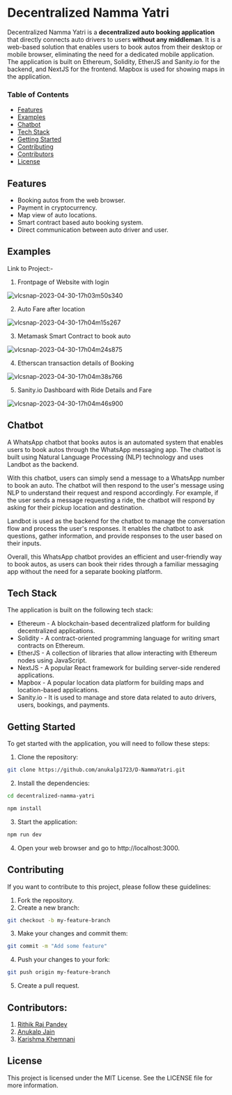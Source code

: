 # Decentralized Namma Yatri
Decentralized Namma Yatri is a **decentralized auto booking application** that directly connects auto drivers to users **without any middleman**.
It is a web-based solution that enables users to book autos from their desktop or mobile browser, eliminating the need for a dedicated mobile application. The application is built on Ethereum, Solidity, EtherJS and Sanity.io for the backend, and NextJS for the frontend. Mapbox is used for showing maps in the application.

### Table of Contents
* [Features](#features)
* [Examples](#examples)
* [Chatbot](#chatbot)
* [Tech Stack](#tech-stack)
* [Getting Started](#getting-started)
* [Contributing](#contributing)
* [Contributors](#contributors)
* [License](#license)
## Features
* Booking autos from the web browser.
* Payment in cryptocurrency.
* Map view of auto locations.
* Smart contract based auto booking system.
* Direct communication between auto driver and user.

## Examples

Link to Project:- 

1. Frontpage of Website with login

![vlcsnap-2023-04-30-17h03m50s340](https://user-images.githubusercontent.com/83706503/235351012-aac9ec92-35db-4909-b8bb-0cb49343b3d2.png)


2. Auto Fare after location

![vlcsnap-2023-04-30-17h04m15s267](https://user-images.githubusercontent.com/83706503/235351020-4dbfba6d-f666-429b-8c38-a22cd336dabb.png)


3. Metamask Smart Contract to book auto

![vlcsnap-2023-04-30-17h04m24s875](https://user-images.githubusercontent.com/83706503/235351028-fcf9ed5f-47da-4e30-8ebf-46462893c890.png)


4. Etherscan transaction details of Booking

![vlcsnap-2023-04-30-17h04m38s766](https://user-images.githubusercontent.com/83706503/235351041-529dd266-6621-4bc3-bc4a-a9e255b71bb3.png)


5. Sanity.io Dashboard with Ride Details and Fare

![vlcsnap-2023-04-30-17h04m46s900](https://user-images.githubusercontent.com/83706503/235351045-2ad9bf5e-a11c-4ea4-949e-f825c3c443f8.png)



## Chatbot


A WhatsApp chatbot that books autos is an automated system that enables users to book autos through the WhatsApp messaging app. The chatbot is built using Natural Language Processing (NLP) technology and uses Landbot as the backend.

With this chatbot, users can simply send a message to a WhatsApp number to book an auto. The chatbot will then respond to the user's message using NLP to understand their request and respond accordingly. For example, if the user sends a message requesting a ride, the chatbot will respond by asking for their pickup location and destination.

Landbot is used as the backend for the chatbot to manage the conversation flow and process the user's responses. It enables the chatbot to ask questions, gather information, and provide responses to the user based on their inputs.

Overall, this WhatsApp chatbot provides an efficient and user-friendly way to book autos, as users can book their rides through a familiar messaging app without the need for a separate booking platform.




## Tech Stack
The application is built on the following tech stack:

* Ethereum - A blockchain-based decentralized platform for building decentralized applications.
* Solidity - A contract-oriented programming language for writing smart contracts on Ethereum.
* EtherJS - A collection of libraries that allow interacting with Ethereum nodes using JavaScript.
* NextJS - A popular React framework for building server-side rendered applications.
* Mapbox - A popular location data platform for building maps and location-based applications.
* Sanity.io - It is used to manage and store data related to auto drivers, users, bookings, and payments.

## Getting Started
To get started with the application, you will need to follow these steps:

1. Clone the repository:

```bash
git clone https://github.com/anukalp1723/D-NammaYatri.git
```

2. Install the dependencies:

```bash
cd decentralized-namma-yatri

npm install
```

3. Start the application:

```bash
npm run dev
```

4. Open your web browser and go to http://localhost:3000.

## Contributing
If you want to contribute to this project, please follow these guidelines:

1. Fork the repository.
2. Create a new branch:

```bash
git checkout -b my-feature-branch
```
3. Make your changes and commit them:

```bash
git commit -m "Add some feature"
```
4. Push your changes to your fork:

```bash
git push origin my-feature-branch
```
5. Create a pull request.

## Contributors:

1. [Rithik Raj Pandey](https://github.com/rithikrajyt/)
2. [Anukalp Jain](https://github.com/anukalp1723/)
3. [Karishma Khemnani]()

## License
This project is licensed under the MIT License. See the LICENSE file for more information.
